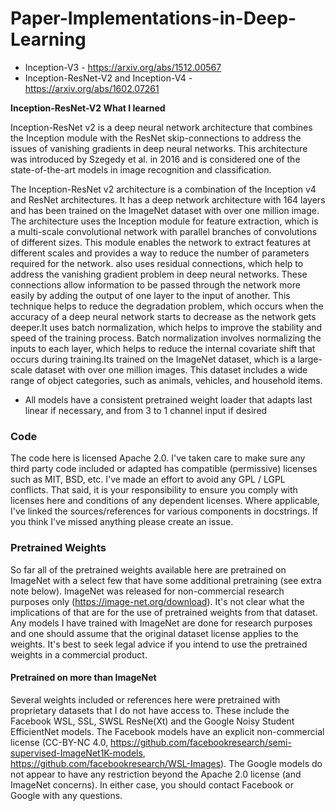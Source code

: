 # Paper-Implementations-in-Deep-Learning

* Inception-V3 - https://arxiv.org/abs/1512.00567
* Inception-ResNet-V2 and Inception-V4 - https://arxiv.org/abs/1602.07261

**Inception-ResNet-V2 What I learned**

Inception-ResNet v2 is a deep neural network architecture that combines the Inception module with the ResNet skip-connections to address the issues of vanishing gradients in deep neural networks. This architecture was introduced by Szegedy et al. in 2016 and is considered one of the state-of-the-art models in image recognition and classification.

The Inception-ResNet v2 architecture is a combination of the Inception v4 and ResNet architectures. It has a deep network architecture with 164 layers and has been trained on the ImageNet dataset with over one million image. The architecture uses the Inception module for feature extraction, which is a multi-scale convolutional network with parallel branches of convolutions of different sizes. This module enables the network to extract features at different scales and provides a way to reduce the number of parameters required for the network. also uses residual connections, which help to address the vanishing gradient problem in deep neural networks. These connections allow information to be passed through the network more easily by adding the output of one layer to the input of another. This technique helps to reduce the degradation problem, which occurs when the accuracy of a deep neural network starts to decrease as the network gets deeper.It uses batch normalization, which helps to improve the stability and speed of the training process. Batch normalization involves normalizing the inputs to each layer, which helps to reduce the internal covariate shift that occurs during training.Its trained on the ImageNet dataset, which is a large-scale dataset with over one million images. This dataset includes a wide range of object categories, such as animals, vehicles, and household items. 



* All models have a consistent pretrained weight loader that adapts last linear if necessary, and from 3 to 1 channel input if desired
### Code
The code here is licensed Apache 2.0. I've taken care to make sure any third party code included or adapted has compatible (permissive) licenses such as MIT, BSD, etc. I've made an effort to avoid any GPL / LGPL conflicts. That said, it is your responsibility to ensure you comply with licenses here and conditions of any dependent licenses. Where applicable, I've linked the sources/references for various components in docstrings. If you think I've missed anything please create an issue.

### Pretrained Weights
So far all of the pretrained weights available here are pretrained on ImageNet with a select few that have some additional pretraining (see extra note below). ImageNet was released for non-commercial research purposes only (https://image-net.org/download). It's not clear what the implications of that are for the use of pretrained weights from that dataset. Any models I have trained with ImageNet are done for research purposes and one should assume that the original dataset license applies to the weights. It's best to seek legal advice if you intend to use the pretrained weights in a commercial product.

#### Pretrained on more than ImageNet
Several weights included or references here were pretrained with proprietary datasets that I do not have access to. These include the Facebook WSL, SSL, SWSL ResNe(Xt) and the Google Noisy Student EfficientNet models. The Facebook models have an explicit non-commercial license (CC-BY-NC 4.0, https://github.com/facebookresearch/semi-supervised-ImageNet1K-models, https://github.com/facebookresearch/WSL-Images). The Google models do not appear to have any restriction beyond the Apache 2.0 license (and ImageNet concerns). In either case, you should contact Facebook or Google with any questions.
